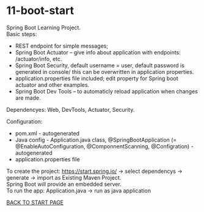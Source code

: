 # 11-boot-start
Spring Boot Learning Project.  
Basic steps:  
 - REST endpoint for simple messages;  
 - Spring Boot Actuator – give info about application with endpoints:   /actuator/info, etc.     
 - Spring Boot Security, default username = user, default password is generated in console/ this can be overwritten in application properties.  
 - application.properties file included; edit property for Spring boot actuator and other examples.
 - Spring Boot Dev Tools – to automaticly reload application when changes are made.

Dependencyes: Web, DevTools, Actuator, Security.    

Configuration:  
-  pom.xml - autogenerated 
-  Java config - Application.java class, @SpringBootApplication (=  @EnableAutoConfiguration, @ComponnentScanning, @Configration) - autogenerated
-  application.properties file

To create the project: https://start.spring.io/ -> select dependencys -> generate -> import as Existing Maven Project.  
Spring Boot will provide an embedded server.  
To run the app: Application.java -> run as java application

[BACK TO START PAGE](https://github.com/FlorescuAndrei/Start.git)

